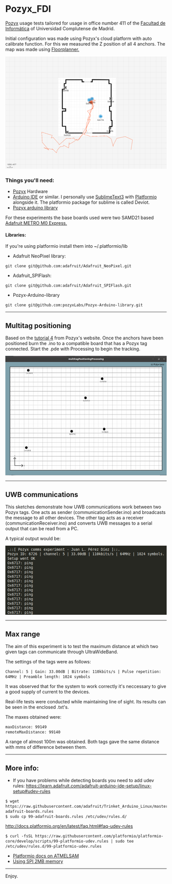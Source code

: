 # Pozyx_FDI
[Pozyx](https://www.pozyx.io/) usage tests tailored for usage in office number 411 of the [Facultad de Informática](http://informatica.ucm.es/) of Universidad Complutense de Madrid. 

Initial configuration was made using Pozyx's cloud platform with auto calibrate function. For this we measured the Z position of all 4 anchors. The map was made using [Floorplanner.](https://www.floorplanner.com)

![Online map](images/cloudMap.png)

### Things you'll need:
* [Pozyx](https://www.pozyx.io/) Hardware
* [Arduino IDE](https://www.arduino.cc/en/Main/Software) or similar. I personally use [SublimeText3](https://www.sublimetext.com/3) with [Platformio](https://platformio.org/) alongside it. The platformio package for sublime is called Deviot.
* [Pozyx arduino library](https://github.com/pozyxLabs/Pozyx-Arduino-library)

For these experiments the base boards used were two SAMD21 based [Adafruit METRO M0 Express.](https://www.adafruit.com/product/3505)

#### Libraries:
If you're using platformio install them into ~/.platformio/lib

* Adafruit NeoPixel library: 
``` 
git clone git@github.com:adafruit/Adafruit_NeoPixel.git 
```
* Adafruit_SPIFlash: 
``` 
git clone git@github.com:adafruit/Adafruit_SPIFlash.git 
```
* Pozyx-Arduino-library 
``` 
git clone git@github.com:pozyxLabs/Pozyx-Arduino-library.git 
```

---

## Multitag positioning
Based on the [tutorial 4](https://www.pozyx.io/Documentation/Tutorials/multitag_positioning) from Pozyx's website.
Once the anchors have been positioned burn the .ino to a compatible board that has a Pozyx tag connected. Start the .pde with Processing to begin the tracking.

![Offline map](images/offlineMap.png)

---
## UWB communications
This sketches demonstrate how UWB communications work between two Pozyx tags.
One acts as sender (communicationSender.ino) and broadcasts the message to all other devices. The other tag acts as a receiver (communicationReceiver.ino) and converts UWB messages to a serial output that can be read from a PC.

A typical output would be:

![Example output](images/comms.png)

---

## Max range 
The aim of this experiment is to test the maximum distance at which two given tags can communicate through UltraWideBand.

The settings of the tags were as follows:
```
Channel: 5 | Gain: 33.00dB | Bitrate: 110kbits/s | Pulse repetition: 64MHz | Preamble length: 1024 symbols
```

It was observed that for the system to work correctly it's neccessary to give a good supply of current to the devices. 

Real-life tests were conducted while maintaining line of sight. Its results can be seen in the enclosed .txt's.

The maxes obtained were:
```
maxDistance: 99149
remoteMaxDistance: 99140
```
A range of almost 100m was obtained. Both tags gave the same distance with mms of difference between them.

---

## More info:
* If you have problems while detecting boards you need to add udev rules:
https://learn.adafruit.com/adafruit-arduino-ide-setup/linux-setup#udev-rules
``` 
$ wget https://raw.githubusercontent.com/adafruit/Trinket_Arduino_Linux/master/99-adafruit-boards.rules
$ sudo cp 99-adafruit-boards.rules /etc/udev/rules.d/   
```
http://docs.platformio.org/en/latest/faq.html#faq-udev-rules
```
$ curl -fsSL https://raw.githubusercontent.com/platformio/platformio-core/develop/scripts/99-platformio-udev.rules | sudo tee /etc/udev/rules.d/99-platformio-udev.rules
```

* [Platformio docs on ATMELSAM](http://docs.platformio.org/en/latest/platforms/atmelsam.html)
* [Using SPI 2MB memory](https://learn.adafruit.com/adafruit-metro-m0-express-designed-for-circuitpython/using-spi-flash)

---

Enjoy.